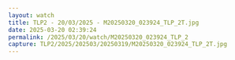 ```yaml
---
layout: watch
title: TLP2 - 20/03/2025 - M20250320_023924_TLP_2T.jpg
date: 2025-03-20 02:39:24
permalink: /2025/03/20/watch/M20250320_023924_TLP_2
capture: TLP2/2025/202503/20250319/M20250320_023924_TLP_2T.jpg
---
```

